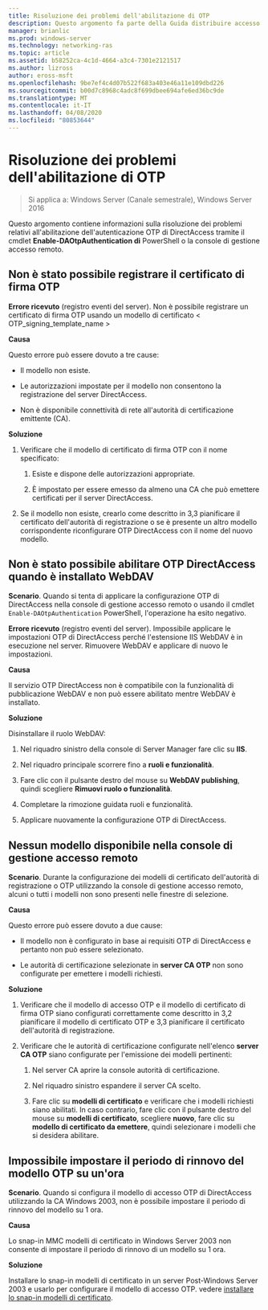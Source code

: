 ```yaml
---
title: Risoluzione dei problemi dell'abilitazione di OTP
description: Questo argomento fa parte della Guida distribuire accesso remoto con l'autenticazione OTP in Windows Server 2016.
manager: brianlic
ms.prod: windows-server
ms.technology: networking-ras
ms.topic: article
ms.assetid: b58252ca-4c1d-4664-a3c4-7301e2121517
ms.author: lizross
author: eross-msft
ms.openlocfilehash: 9be7ef4c4d07b522f683a403e46a11e109dbd226
ms.sourcegitcommit: b00d7c8968c4adc8f699dbee694afe6ed36bc9de
ms.translationtype: MT
ms.contentlocale: it-IT
ms.lasthandoff: 04/08/2020
ms.locfileid: "80853644"
---
```

# <a name="troubleshooting-enabling-otp"></a>Risoluzione dei problemi dell'abilitazione di OTP

>Si applica a: Windows Server (Canale semestrale), Windows Server 2016

Questo argomento contiene informazioni sulla risoluzione dei problemi relativi all'abilitazione dell'autenticazione OTP di DirectAccess tramite il cmdlet **Enable-DAOtpAuthentication di** PowerShell o la console di gestione accesso remoto.
  
## <a name="failed-to-enroll-the-otp-signing-certificate"></a>Non è stato possibile registrare il certificato di firma OTP  
**Errore ricevuto** (registro eventi del server). Non è possibile registrare un certificato di firma OTP usando un modello di certificato < OTP_signing_template_name >  
  
**Causa**  
  
Questo errore può essere dovuto a tre cause:  
  
-   Il modello non esiste.  
  
-   Le autorizzazioni impostate per il modello non consentono la registrazione del server DirectAccess.  
  
-   Non è disponibile connettività di rete all'autorità di certificazione emittente (CA).  
  
**Soluzione**  
  
1.  Verificare che il modello di certificato di firma OTP con il nome specificato:  
  
    1.  Esiste e dispone delle autorizzazioni appropriate.  
  
    2.  È impostato per essere emesso da almeno una CA che può emettere certificati per il server DirectAccess.  
  
2.  Se il modello non esiste, crearlo come descritto in 3,3 pianificare il certificato dell'autorità di registrazione o se è presente un altro modello corrispondente riconfigurare OTP DirectAccess con il nome del nuovo modello.  
  
## <a name="failed-to-enable-directaccess-otp-when-webdav-is-installed"></a>Non è stato possibile abilitare OTP DirectAccess quando è installato WebDAV  
**Scenario**. Quando si tenta di applicare la configurazione OTP di DirectAccess nella console di gestione accesso remoto o usando il cmdlet `Enable-DAOtpAuthentication` PowerShell, l'operazione ha esito negativo.  
  
**Errore ricevuto** (registro eventi del server). Impossibile applicare le impostazioni OTP di DirectAccess perché l'estensione IIS WebDAV è in esecuzione nel server. Rimuovere WebDAV e applicare di nuovo le impostazioni.  
  
**Causa**  
  
Il servizio OTP DirectAccess non è compatibile con la funzionalità di pubblicazione WebDAV e non può essere abilitato mentre WebDAV è installato.  
  
**Soluzione**  
  
Disinstallare il ruolo WebDAV:  
  
1.  Nel riquadro sinistro della console di Server Manager fare clic su **IIS**.  
  
2.  Nel riquadro principale scorrere fino a **ruoli e funzionalità**.  
  
3.  Fare clic con il pulsante destro del mouse su **WebDAV publishing**, quindi scegliere **Rimuovi ruolo o funzionalità**.  
  
4.  Completare la rimozione guidata ruoli e funzionalità.  
  
5.  Applicare nuovamente la configurazione OTP di DirectAccess.  
  
## <a name="no-templates-available-in-the-remote-access-management-console"></a>Nessun modello disponibile nella console di gestione accesso remoto  
**Scenario**. Durante la configurazione dei modelli di certificato dell'autorità di registrazione o OTP utilizzando la console di gestione accesso remoto, alcuni o tutti i modelli non sono presenti nelle finestre di selezione.  
  
**Causa**  
  
Questo errore può essere dovuto a due cause:  
  
-   Il modello non è configurato in base ai requisiti OTP di DirectAccess e pertanto non può essere selezionato.  
  
-   Le autorità di certificazione selezionate in **server CA OTP** non sono configurate per emettere i modelli richiesti.  
  
**Soluzione**  
  
1.  Verificare che il modello di accesso OTP e il modello di certificato di firma OTP siano configurati correttamente come descritto in 3,2 pianificare il modello di certificato OTP e 3,3 pianificare il certificato dell'autorità di registrazione.  
  
2.  Verificare che le autorità di certificazione configurate nell'elenco **server CA OTP** siano configurate per l'emissione dei modelli pertinenti:  
  
    1.  Nel server CA aprire la console autorità di certificazione.  
  
    2.  Nel riquadro sinistro espandere il server CA scelto.  
  
    3.  Fare clic su **modelli di certificato** e verificare che i modelli richiesti siano abilitati. In caso contrario, fare clic con il pulsante destro del mouse su **modelli di certificato**, scegliere **nuovo**, fare clic su **modello di certificato da emettere**, quindi selezionare i modelli che si desidera abilitare.  
  
## <a name="cannot-set-renewal-period-of-otp-template-to-1-hour"></a>Impossibile impostare il periodo di rinnovo del modello OTP su un'ora  
**Scenario**. Quando si configura il modello di accesso OTP di DirectAccess utilizzando la CA Windows 2003, non è possibile impostare il periodo di rinnovo del modello su 1 ora.  
  
**Causa**  
  
Lo snap-in MMC modelli di certificato in Windows Server 2003 non consente di impostare il periodo di rinnovo di un modello su 1 ora.  
  
**Soluzione**  
  
Installare lo snap-in modelli di certificato in un server Post-Windows Server 2003 e usarlo per configurare il modello di accesso OTP. vedere [installare lo snap-in modelli di certificato](https://technet.microsoft.com/library/cc732445.aspx).  
  



